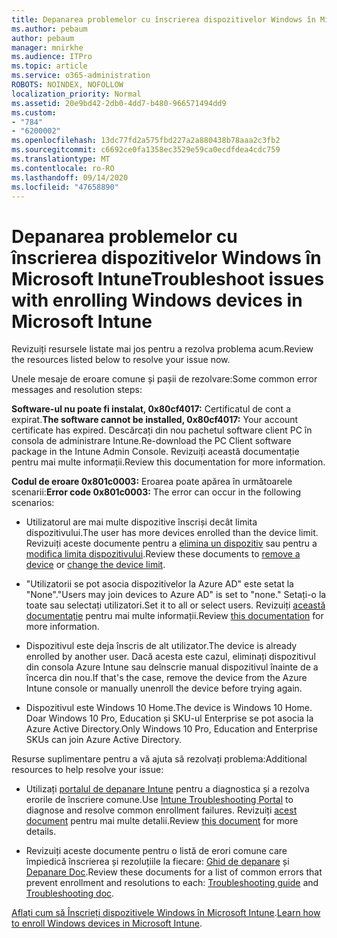 ```yaml
---
title: Depanarea problemelor cu înscrierea dispozitivelor Windows în Microsoft Intune
ms.author: pebaum
author: pebaum
manager: mnirkhe
ms.audience: ITPro
ms.topic: article
ms.service: o365-administration
ROBOTS: NOINDEX, NOFOLLOW
localization_priority: Normal
ms.assetid: 20e9bd42-2db0-4dd7-b480-966571494dd9
ms.custom:
- "784"
- "6200002"
ms.openlocfilehash: 13dc77fd2a575fbd227a2a880438b78aaa2c3fb2
ms.sourcegitcommit: c6692ce0fa1358ec3529e59ca0ecdfdea4cdc759
ms.translationtype: MT
ms.contentlocale: ro-RO
ms.lasthandoff: 09/14/2020
ms.locfileid: "47658890"
---
```

# <a name="troubleshoot-issues-with-enrolling-windows-devices-in-microsoft-intune"></a><span data-ttu-id="128d6-102">Depanarea problemelor cu înscrierea dispozitivelor Windows în Microsoft Intune</span><span class="sxs-lookup"><span data-stu-id="128d6-102">Troubleshoot issues with enrolling Windows devices in Microsoft Intune</span></span>

<span data-ttu-id="128d6-103">Revizuiți resursele listate mai jos pentru a rezolva problema acum.</span><span class="sxs-lookup"><span data-stu-id="128d6-103">Review the resources listed below to resolve your issue now.</span></span>
  
<span data-ttu-id="128d6-104">Unele mesaje de eroare comune și pașii de rezolvare:</span><span class="sxs-lookup"><span data-stu-id="128d6-104">Some common error messages and resolution steps:</span></span>
  
 <span data-ttu-id="128d6-105">**Software-ul nu poate fi instalat, 0x80cf4017:** Certificatul de cont a expirat.</span><span class="sxs-lookup"><span data-stu-id="128d6-105">**The software cannot be installed, 0x80cf4017:** Your account certificate has expired.</span></span> <span data-ttu-id="128d6-106">Descărcați din nou pachetul software client PC în consola de administrare Intune.</span><span class="sxs-lookup"><span data-stu-id="128d6-106">Re-download the PC Client software package in the Intune Admin Console.</span></span> <span data-ttu-id="128d6-107">Revizuiți această documentație pentru mai multe informații.</span><span class="sxs-lookup"><span data-stu-id="128d6-107">Review this documentation for more information.</span></span>
  
 <span data-ttu-id="128d6-108">**Codul de eroare 0x801c0003:** Eroarea poate apărea în următoarele scenarii:</span><span class="sxs-lookup"><span data-stu-id="128d6-108">**Error code 0x801c0003:** The error can occur in the following scenarios:</span></span>
  
-  <span data-ttu-id="128d6-109">Utilizatorul are mai multe dispozitive înscriși decât limita dispozitivului.</span><span class="sxs-lookup"><span data-stu-id="128d6-109">The user has more devices enrolled than the device limit.</span></span> <span data-ttu-id="128d6-110">Revizuiți aceste documente pentru a [elimina un dispozitiv](https://docs.microsoft.com/intune/devices-wipe) sau pentru a [modifica limita dispozitivului](https://docs.microsoft.com/intune/enrollment-restrictions-set#set-device-limit-restrictions).</span><span class="sxs-lookup"><span data-stu-id="128d6-110">Review these documents to [remove a device](https://docs.microsoft.com/intune/devices-wipe) or [change the device limit](https://docs.microsoft.com/intune/enrollment-restrictions-set#set-device-limit-restrictions).</span></span>

-  <span data-ttu-id="128d6-111">"Utilizatorii se pot asocia dispozitivelor la Azure AD" este setat la "None".</span><span class="sxs-lookup"><span data-stu-id="128d6-111">"Users may join devices to Azure AD" is set to "none."</span></span> <span data-ttu-id="128d6-112">Setați-o la toate sau selectați utilizatori.</span><span class="sxs-lookup"><span data-stu-id="128d6-112">Set it to all or select users.</span></span> <span data-ttu-id="128d6-113">Revizuiți [această documentație](https://docs.microsoft.com/azure/active-directory/device-management-azure-portal#configure-device-settings) pentru mai multe informații.</span><span class="sxs-lookup"><span data-stu-id="128d6-113">Review [this documentation](https://docs.microsoft.com/azure/active-directory/device-management-azure-portal#configure-device-settings) for more information.</span></span>

-  <span data-ttu-id="128d6-114">Dispozitivul este deja înscris de alt utilizator.</span><span class="sxs-lookup"><span data-stu-id="128d6-114">The device is already enrolled by another user.</span></span> <span data-ttu-id="128d6-115">Dacă acesta este cazul, eliminați dispozitivul din consola Azure Intune sau deînscrie manual dispozitivul înainte de a încerca din nou.</span><span class="sxs-lookup"><span data-stu-id="128d6-115">If that's the case, remove the device from the Azure Intune console or manually unenroll the device before trying again.</span></span>

-  <span data-ttu-id="128d6-116">Dispozitivul este Windows 10 Home.</span><span class="sxs-lookup"><span data-stu-id="128d6-116">The device is Windows 10 Home.</span></span> <span data-ttu-id="128d6-117">Doar Windows 10 Pro, Education și SKU-ul Enterprise se pot asocia la Azure Active Directory.</span><span class="sxs-lookup"><span data-stu-id="128d6-117">Only Windows 10 Pro, Education and Enterprise SKUs can join Azure Active Directory.</span></span>

<span data-ttu-id="128d6-118">Resurse suplimentare pentru a vă ajuta să rezolvați problema:</span><span class="sxs-lookup"><span data-stu-id="128d6-118">Additional resources to help resolve your issue:</span></span>
  
-  <span data-ttu-id="128d6-119">Utilizați [portalul de depanare Intune](https://devicemanagement.microsoft.com/#blade/Microsoft_Intune_DeviceSettings/TroubleshootBlade) pentru a diagnostica și a rezolva erorile de înscriere comune.</span><span class="sxs-lookup"><span data-stu-id="128d6-119">Use [Intune Troubleshooting Portal](https://devicemanagement.microsoft.com/#blade/Microsoft_Intune_DeviceSettings/TroubleshootBlade) to diagnose and resolve common enrollment failures.</span></span> <span data-ttu-id="128d6-120">Revizuiți [acest document](https://docs.microsoft.com/intune/help-desk-operators) pentru mai multe detalii.</span><span class="sxs-lookup"><span data-stu-id="128d6-120">Review [this document](https://docs.microsoft.com/intune/help-desk-operators) for more details.</span></span>

-  <span data-ttu-id="128d6-121">Revizuiți aceste documente pentru o listă de erori comune care împiedică înscrierea și rezoluțiile la fiecare: [Ghid de depanare](https://support.microsoft.com/help/4089533/troubleshooting-windows-device-enrollment-problems-in-microsoft-intune) și [Depanare Doc](https://docs.microsoft.com/intune-classic/troubleshoot/troubleshoot-device-enrollment-in-intune).</span><span class="sxs-lookup"><span data-stu-id="128d6-121">Review these documents for a list of common errors that prevent enrollment and resolutions to each: [Troubleshooting guide](https://support.microsoft.com/help/4089533/troubleshooting-windows-device-enrollment-problems-in-microsoft-intune) and [Troubleshooting doc](https://docs.microsoft.com/intune-classic/troubleshoot/troubleshoot-device-enrollment-in-intune).</span></span>

<span data-ttu-id="128d6-122">[Aflați cum să Înscrieți dispozitivele Windows în Microsoft Intune](https://docs.microsoft.com/intune/windows-enroll).</span><span class="sxs-lookup"><span data-stu-id="128d6-122">[Learn how to enroll Windows devices in Microsoft Intune](https://docs.microsoft.com/intune/windows-enroll).</span></span>
